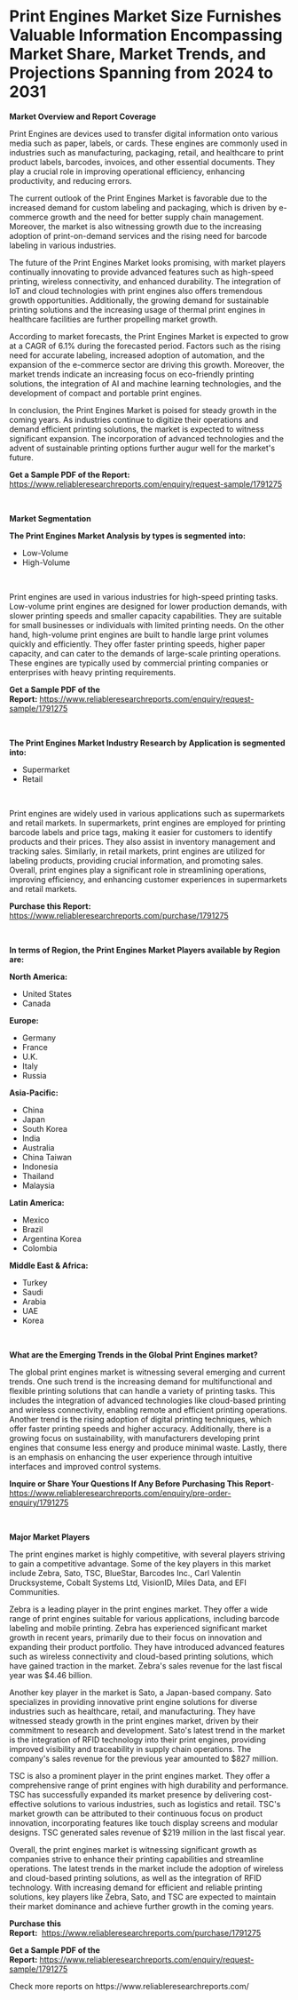<p><h1>Print Engines Market Size Furnishes Valuable Information Encompassing Market Share, Market Trends, and Projections Spanning from 2024 to 2031</h1></p><p><strong>Market Overview and Report Coverage</strong></p>
<p><p>Print Engines are devices used to transfer digital information onto various media such as paper, labels, or cards. These engines are commonly used in industries such as manufacturing, packaging, retail, and healthcare to print product labels, barcodes, invoices, and other essential documents. They play a crucial role in improving operational efficiency, enhancing productivity, and reducing errors.</p><p>The current outlook of the Print Engines Market is favorable due to the increased demand for custom labeling and packaging, which is driven by e-commerce growth and the need for better supply chain management. Moreover, the market is also witnessing growth due to the increasing adoption of print-on-demand services and the rising need for barcode labeling in various industries.</p><p>The future of the Print Engines Market looks promising, with market players continually innovating to provide advanced features such as high-speed printing, wireless connectivity, and enhanced durability. The integration of IoT and cloud technologies with print engines also offers tremendous growth opportunities. Additionally, the growing demand for sustainable printing solutions and the increasing usage of thermal print engines in healthcare facilities are further propelling market growth.</p><p>According to market forecasts, the Print Engines Market is expected to grow at a CAGR of 6.1% during the forecasted period. Factors such as the rising need for accurate labeling, increased adoption of automation, and the expansion of the e-commerce sector are driving this growth. Moreover, the market trends indicate an increasing focus on eco-friendly printing solutions, the integration of AI and machine learning technologies, and the development of compact and portable print engines.</p><p>In conclusion, the Print Engines Market is poised for steady growth in the coming years. As industries continue to digitize their operations and demand efficient printing solutions, the market is expected to witness significant expansion. The incorporation of advanced technologies and the advent of sustainable printing options further augur well for the market's future.</p></p>
<p><strong>Get a Sample PDF of the Report:</strong> <a href="https://www.reliableresearchreports.com/enquiry/request-sample/1791275">https://www.reliableresearchreports.com/enquiry/request-sample/1791275</a></p>
<p>&nbsp;</p>
<p><strong>Market Segmentation</strong></p>
<p><strong>The Print Engines Market Analysis by types is segmented into:</strong></p>
<p><ul><li>Low-Volume</li><li>High-Volume</li></ul></p>
<p>&nbsp;</p>
<p><p>Print engines are used in various industries for high-speed printing tasks. Low-volume print engines are designed for lower production demands, with slower printing speeds and smaller capacity capabilities. They are suitable for small businesses or individuals with limited printing needs. On the other hand, high-volume print engines are built to handle large print volumes quickly and efficiently. They offer faster printing speeds, higher paper capacity, and can cater to the demands of large-scale printing operations. These engines are typically used by commercial printing companies or enterprises with heavy printing requirements.</p></p>
<p><strong>Get a Sample PDF of the Report:</strong>&nbsp;<a href="https://www.reliableresearchreports.com/enquiry/request-sample/1791275">https://www.reliableresearchreports.com/enquiry/request-sample/1791275</a></p>
<p>&nbsp;</p>
<p><strong>The Print Engines Market Industry Research by Application is segmented into:</strong></p>
<p><ul><li>Supermarket</li><li>Retail</li></ul></p>
<p>&nbsp;</p>
<p><p>Print engines are widely used in various applications such as supermarkets and retail markets. In supermarkets, print engines are employed for printing barcode labels and price tags, making it easier for customers to identify products and their prices. They also assist in inventory management and tracking sales. Similarly, in retail markets, print engines are utilized for labeling products, providing crucial information, and promoting sales. Overall, print engines play a significant role in streamlining operations, improving efficiency, and enhancing customer experiences in supermarkets and retail markets.</p></p>
<p><strong>Purchase this Report:</strong>&nbsp; <a href="https://www.reliableresearchreports.com/purchase/1791275">https://www.reliableresearchreports.com/purchase/1791275</a></p>
<p>&nbsp;</p>
<p><strong>In terms of Region, the Print Engines Market Players available by Region are:</strong></p>
<p>
    <p> <strong> North America: </strong>
        <ul>
            <li>United States</li>
            <li>Canada</li>
        </ul>
        </p> 
    <p> <strong> Europe: </strong>
        <ul>
            <li>Germany</li>
            <li>France</li>
            <li>U.K.</li>
            <li>Italy</li>
            <li>Russia</li>
        </ul>
        </p> 
    <p> <strong> Asia-Pacific: </strong>
        <ul>
            <li>China</li>
            <li>Japan</li>
            <li>South Korea</li>
            <li>India</li>
            <li>Australia</li>
            <li>China Taiwan</li>
            <li>Indonesia</li>
            <li>Thailand</li>
            <li>Malaysia</li>
        </ul>
        </p> 
    <p> <strong> Latin America: </strong>
        <ul>
            <li>Mexico</li>
            <li>Brazil</li>
            <li>Argentina Korea</li>
            <li>Colombia</li>
        </ul>
        </p> 
    <p> <strong> Middle East & Africa: </strong>
        <ul>
            <li>Turkey</li>
            <li>Saudi</li>
            <li>Arabia</li>
            <li>UAE</li>
            <li>Korea</li>
        </ul>
    </p>
    </p>
<p>&nbsp;</p>
<p><strong>What are the Emerging Trends in the Global Print Engines market?</strong></p>
<p><p>The global print engines market is witnessing several emerging and current trends. One such trend is the increasing demand for multifunctional and flexible printing solutions that can handle a variety of printing tasks. This includes the integration of advanced technologies like cloud-based printing and wireless connectivity, enabling remote and efficient printing operations. Another trend is the rising adoption of digital printing techniques, which offer faster printing speeds and higher accuracy. Additionally, there is a growing focus on sustainability, with manufacturers developing print engines that consume less energy and produce minimal waste. Lastly, there is an emphasis on enhancing the user experience through intuitive interfaces and improved control systems.</p></p>
<p><strong>Inquire or Share Your Questions If Any Before Purchasing This Report</strong>- <a href="https://www.reliableresearchreports.com/enquiry/pre-order-enquiry/1791275">https://www.reliableresearchreports.com/enquiry/pre-order-enquiry/1791275</a></p>
<p>&nbsp;</p>
<p><strong>Major Market Players</strong></p>
<p><p>The print engines market is highly competitive, with several players striving to gain a competitive advantage. Some of the key players in this market include Zebra, Sato, TSC, BlueStar, Barcodes Inc., Carl Valentin Drucksysteme, Cobalt Systems Ltd, VisionID, Miles Data, and EFI Communities.</p><p>Zebra is a leading player in the print engines market. They offer a wide range of print engines suitable for various applications, including barcode labeling and mobile printing. Zebra has experienced significant market growth in recent years, primarily due to their focus on innovation and expanding their product portfolio. They have introduced advanced features such as wireless connectivity and cloud-based printing solutions, which have gained traction in the market. Zebra's sales revenue for the last fiscal year was $4.46 billion.</p><p>Another key player in the market is Sato, a Japan-based company. Sato specializes in providing innovative print engine solutions for diverse industries such as healthcare, retail, and manufacturing. They have witnessed steady growth in the print engines market, driven by their commitment to research and development. Sato's latest trend in the market is the integration of RFID technology into their print engines, providing improved visibility and traceability in supply chain operations. The company's sales revenue for the previous year amounted to $827 million.</p><p>TSC is also a prominent player in the print engines market. They offer a comprehensive range of print engines with high durability and performance. TSC has successfully expanded its market presence by delivering cost-effective solutions to various industries, such as logistics and retail. TSC's market growth can be attributed to their continuous focus on product innovation, incorporating features like touch display screens and modular designs. TSC generated sales revenue of $219 million in the last fiscal year.</p><p>Overall, the print engines market is witnessing significant growth as companies strive to enhance their printing capabilities and streamline operations. The latest trends in the market include the adoption of wireless and cloud-based printing solutions, as well as the integration of RFID technology. With increasing demand for efficient and reliable printing solutions, key players like Zebra, Sato, and TSC are expected to maintain their market dominance and achieve further growth in the coming years.</p></p>
<p><strong>Purchase this Report:</strong>&nbsp;&nbsp;<a href="https://www.reliableresearchreports.com/purchase/1791275">https://www.reliableresearchreports.com/purchase/1791275</a></p>
<p></p>
<p><strong>Get a Sample PDF of the Report:</strong>&nbsp;<a href="https://www.reliableresearchreports.com/enquiry/request-sample/1791275">https://www.reliableresearchreports.com/enquiry/request-sample/1791275</a></p>
<p>Check more reports on https://www.reliableresearchreports.com/</p>